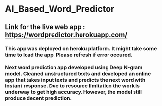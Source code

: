 # AI_Based_Word_Predictor

## Link for the live web app : https://wordpredictor.herokuapp.com/
### This app was deployed on heroku platform. It might take some time to load the app. Please refresh if error occured.
### Next word prediction app developed using Deep N-gram model. Cleaned unstructured texts and developed an online app that takes input texts and predicts the next word with instant response. Due to resource limitation the work is underway to get high accuracy. However, the model still produce decent prediction.
